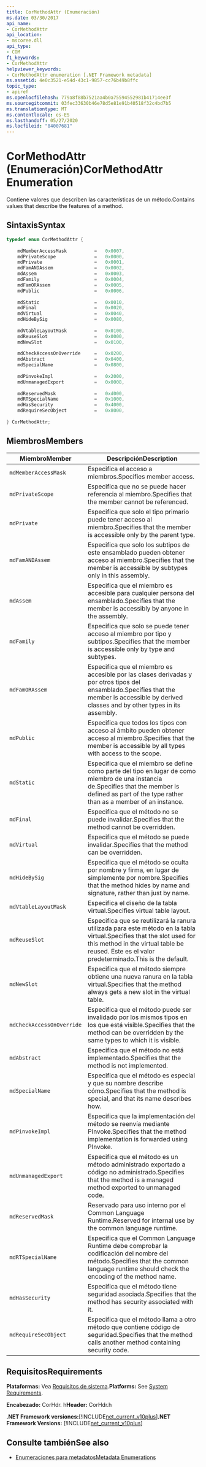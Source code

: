 ```yaml
---
title: CorMethodAttr (Enumeración)
ms.date: 03/30/2017
api_name:
- CorMethodAttr
api_location:
- mscoree.dll
api_type:
- COM
f1_keywords:
- CorMethodAttr
helpviewer_keywords:
- CorMethodAttr enumeration [.NET Framework metadata]
ms.assetid: 4e0c3521-e54d-43c1-9857-cc76b49b8ffc
topic_type:
- apiref
ms.openlocfilehash: 779a8f88b7521aa4b0a75594552981b41714ee3f
ms.sourcegitcommit: 03fec33630b46e78d5e81e91b40518f32c4bd7b5
ms.translationtype: MT
ms.contentlocale: es-ES
ms.lasthandoff: 05/27/2020
ms.locfileid: "84007681"
---
```

# <a name="cormethodattr-enumeration"></a><span data-ttu-id="c6a58-102">CorMethodAttr (Enumeración)</span><span class="sxs-lookup"><span data-stu-id="c6a58-102">CorMethodAttr Enumeration</span></span>
<span data-ttu-id="c6a58-103">Contiene valores que describen las características de un método.</span><span class="sxs-lookup"><span data-stu-id="c6a58-103">Contains values that describe the features of a method.</span></span>  
  
## <a name="syntax"></a><span data-ttu-id="c6a58-104">Sintaxis</span><span class="sxs-lookup"><span data-stu-id="c6a58-104">Syntax</span></span>  
  
```cpp  
typedef enum CorMethodAttr {  
  
    mdMemberAccessMask          =   0x0007,  
    mdPrivateScope              =   0x0000,  
    mdPrivate                   =   0x0001,  
    mdFamANDAssem               =   0x0002,  
    mdAssem                     =   0x0003,  
    mdFamily                    =   0x0004,  
    mdFamORAssem                =   0x0005,  
    mdPublic                    =   0x0006,  
  
    mdStatic                    =   0x0010,  
    mdFinal                     =   0x0020,  
    mdVirtual                   =   0x0040,  
    mdHideBySig                 =   0x0080,  
  
    mdVtableLayoutMask          =   0x0100,  
    mdReuseSlot                 =   0x0000,  
    mdNewSlot                   =   0x0100,  
  
    mdCheckAccessOnOverride     =   0x0200,  
    mdAbstract                  =   0x0400,  
    mdSpecialName               =   0x0800,  
  
    mdPinvokeImpl               =   0x2000,  
    mdUnmanagedExport           =   0x0008,  
  
    mdReservedMask              =   0xd000,  
    mdRTSpecialName             =   0x1000,  
    mdHasSecurity               =   0x4000,  
    mdRequireSecObject          =   0x8000,  
  
} CorMethodAttr;  
```  
  
## <a name="members"></a><span data-ttu-id="c6a58-105">Miembros</span><span class="sxs-lookup"><span data-stu-id="c6a58-105">Members</span></span>  
  
|<span data-ttu-id="c6a58-106">Miembro</span><span class="sxs-lookup"><span data-stu-id="c6a58-106">Member</span></span>|<span data-ttu-id="c6a58-107">Descripción</span><span class="sxs-lookup"><span data-stu-id="c6a58-107">Description</span></span>|  
|------------|-----------------|  
|`mdMemberAccessMask`|<span data-ttu-id="c6a58-108">Especifica el acceso a miembros.</span><span class="sxs-lookup"><span data-stu-id="c6a58-108">Specifies member access.</span></span>|  
|`mdPrivateScope`|<span data-ttu-id="c6a58-109">Especifica que no se puede hacer referencia al miembro.</span><span class="sxs-lookup"><span data-stu-id="c6a58-109">Specifies that the member cannot be referenced.</span></span>|  
|`mdPrivate`|<span data-ttu-id="c6a58-110">Especifica que solo el tipo primario puede tener acceso al miembro.</span><span class="sxs-lookup"><span data-stu-id="c6a58-110">Specifies that the member is accessible only by the parent type.</span></span>|  
|`mdFamANDAssem`|<span data-ttu-id="c6a58-111">Especifica que solo los subtipos de este ensamblado pueden obtener acceso al miembro.</span><span class="sxs-lookup"><span data-stu-id="c6a58-111">Specifies that the member is accessible by subtypes only in this assembly.</span></span>|  
|`mdAssem`|<span data-ttu-id="c6a58-112">Especifica que el miembro es accesible para cualquier persona del ensamblado.</span><span class="sxs-lookup"><span data-stu-id="c6a58-112">Specifies that the member is accessibly by anyone in the assembly.</span></span>|  
|`mdFamily`|<span data-ttu-id="c6a58-113">Especifica que solo se puede tener acceso al miembro por tipo y subtipos.</span><span class="sxs-lookup"><span data-stu-id="c6a58-113">Specifies that the member is accessible only by type and subtypes.</span></span>|  
|`mdFamORAssem`|<span data-ttu-id="c6a58-114">Especifica que el miembro es accesible por las clases derivadas y por otros tipos del ensamblado.</span><span class="sxs-lookup"><span data-stu-id="c6a58-114">Specifies that the member is accessible by derived classes and by other types in its assembly.</span></span>|  
|`mdPublic`|<span data-ttu-id="c6a58-115">Especifica que todos los tipos con acceso al ámbito pueden obtener acceso al miembro.</span><span class="sxs-lookup"><span data-stu-id="c6a58-115">Specifies that the member is accessible by all types with access to the scope.</span></span>|  
|`mdStatic`|<span data-ttu-id="c6a58-116">Especifica que el miembro se define como parte del tipo en lugar de como miembro de una instancia de.</span><span class="sxs-lookup"><span data-stu-id="c6a58-116">Specifies that the member is defined as part of the type rather than as a member of an instance.</span></span>|  
|`mdFinal`|<span data-ttu-id="c6a58-117">Especifica que el método no se puede invalidar.</span><span class="sxs-lookup"><span data-stu-id="c6a58-117">Specifies that the method cannot be overridden.</span></span>|  
|`mdVirtual`|<span data-ttu-id="c6a58-118">Especifica que el método se puede invalidar.</span><span class="sxs-lookup"><span data-stu-id="c6a58-118">Specifies that the method can be overridden.</span></span>|  
|`mdHideBySig`|<span data-ttu-id="c6a58-119">Especifica que el método se oculta por nombre y firma, en lugar de simplemente por nombre.</span><span class="sxs-lookup"><span data-stu-id="c6a58-119">Specifies that the method hides by name and signature, rather than just by name.</span></span>|  
|`mdVtableLayoutMask`|<span data-ttu-id="c6a58-120">Especifica el diseño de la tabla virtual.</span><span class="sxs-lookup"><span data-stu-id="c6a58-120">Specifies virtual table layout.</span></span>|  
|`mdReuseSlot`|<span data-ttu-id="c6a58-121">Especifica que se reutilizará la ranura utilizada para este método en la tabla virtual.</span><span class="sxs-lookup"><span data-stu-id="c6a58-121">Specifies that the slot used for this method in the virtual table be reused.</span></span> <span data-ttu-id="c6a58-122">Este es el valor predeterminado.</span><span class="sxs-lookup"><span data-stu-id="c6a58-122">This is the default.</span></span>|  
|`mdNewSlot`|<span data-ttu-id="c6a58-123">Especifica que el método siempre obtiene una nueva ranura en la tabla virtual.</span><span class="sxs-lookup"><span data-stu-id="c6a58-123">Specifies that the method always gets a new slot in the virtual table.</span></span>|  
|`mdCheckAccessOnOverride`|<span data-ttu-id="c6a58-124">Especifica que el método puede ser invalidado por los mismos tipos en los que está visible.</span><span class="sxs-lookup"><span data-stu-id="c6a58-124">Specifies that the method can be overridden by the same types to which it is visible.</span></span>|  
|`mdAbstract`|<span data-ttu-id="c6a58-125">Especifica que el método no está implementado.</span><span class="sxs-lookup"><span data-stu-id="c6a58-125">Specifies that the method is not implemented.</span></span>|  
|`mdSpecialName`|<span data-ttu-id="c6a58-126">Especifica que el método es especial y que su nombre describe cómo.</span><span class="sxs-lookup"><span data-stu-id="c6a58-126">Specifies that the method is special, and that its name describes how.</span></span>|  
|`mdPinvokeImpl`|<span data-ttu-id="c6a58-127">Especifica que la implementación del método se reenvía mediante PInvoke.</span><span class="sxs-lookup"><span data-stu-id="c6a58-127">Specifies that the method implementation is forwarded using PInvoke.</span></span>|  
|`mdUnmanagedExport`|<span data-ttu-id="c6a58-128">Especifica que el método es un método administrado exportado a código no administrado.</span><span class="sxs-lookup"><span data-stu-id="c6a58-128">Specifies that the method is a managed method exported to unmanaged code.</span></span>|  
|`mdReservedMask`|<span data-ttu-id="c6a58-129">Reservado para uso interno por el Common Language Runtime.</span><span class="sxs-lookup"><span data-stu-id="c6a58-129">Reserved for internal use by the common language runtime.</span></span>|  
|`mdRTSpecialName`|<span data-ttu-id="c6a58-130">Especifica que el Common Language Runtime debe comprobar la codificación del nombre del método.</span><span class="sxs-lookup"><span data-stu-id="c6a58-130">Specifies that the common language runtime should check the encoding of the method name.</span></span>|  
|`mdHasSecurity`|<span data-ttu-id="c6a58-131">Especifica que el método tiene seguridad asociada.</span><span class="sxs-lookup"><span data-stu-id="c6a58-131">Specifies that the method has security associated with it.</span></span>|  
|`mdRequireSecObject`|<span data-ttu-id="c6a58-132">Especifica que el método llama a otro método que contiene código de seguridad.</span><span class="sxs-lookup"><span data-stu-id="c6a58-132">Specifies that the method calls another method containing security code.</span></span>|  
  
## <a name="requirements"></a><span data-ttu-id="c6a58-133">Requisitos</span><span class="sxs-lookup"><span data-stu-id="c6a58-133">Requirements</span></span>  
 <span data-ttu-id="c6a58-134">**Plataformas:** Vea [Requisitos de sistema](../../get-started/system-requirements.md).</span><span class="sxs-lookup"><span data-stu-id="c6a58-134">**Platforms:** See [System Requirements](../../get-started/system-requirements.md).</span></span>  
  
 <span data-ttu-id="c6a58-135">**Encabezado:** CorHdr. h</span><span class="sxs-lookup"><span data-stu-id="c6a58-135">**Header:** CorHdr.h</span></span>  
  
 <span data-ttu-id="c6a58-136">**.NET Framework versiones:**[!INCLUDE[net_current_v10plus](../../../../includes/net-current-v10plus-md.md)]</span><span class="sxs-lookup"><span data-stu-id="c6a58-136">**.NET Framework Versions:** [!INCLUDE[net_current_v10plus](../../../../includes/net-current-v10plus-md.md)]</span></span>  
  
## <a name="see-also"></a><span data-ttu-id="c6a58-137">Consulte también</span><span class="sxs-lookup"><span data-stu-id="c6a58-137">See also</span></span>

- [<span data-ttu-id="c6a58-138">Enumeraciones para metadatos</span><span class="sxs-lookup"><span data-stu-id="c6a58-138">Metadata Enumerations</span></span>](metadata-enumerations.md)

